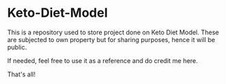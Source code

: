 # Keto-Diet-Model

This is a repository used to store project done on Keto Diet Model. These are subjected to own property but for sharing purposes, hence it will be public.

If needed, feel free to use it as a reference and do credit me here.

That's all!
